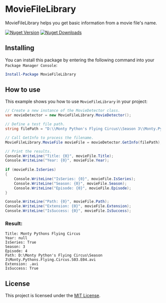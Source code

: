 # MovieFileLibrary
MovieFileLibrary helps you get basic information from a movie file's name. 

[![Nuget Version][nuget-shield]][nuget]
[![Nuget Downloads][nuget-shield-dl]][nuget]

## Installing
You can install this package by entering the following command into your `Package Manager Console`:
```powershell
Install-Package MovieFileLibrary
```

## How to use
This example shows you how to use `MovieFileLibrary` in your project:
```csharp
// Create a new instance of the MovieDetector class.
var movieDetector = new MovieFileLibrary.MovieDetector();

// Define a test file path.
string filePath = "D:\\Monty Python's Flying Circus\\Season 3\\Monty.Pythons.Flying.Circus.S03.E04.avi";

// Call GetInfo to process the filename.
MovieFileLibrary.MovieFile movieFile = movieDetector.GetInfo(filePath);

// Print the results.
Console.WriteLine("Title: {0}", movieFile.Title);
Console.WriteLine("Year: {0}", movieFile.Year);
    
if (movieFile.IsSeries)
{
    Console.WriteLine("IsSeries: {0}", movieFile.IsSeries);
    Console.WriteLine("Season: {0}", movieFile.Season);
    Console.WriteLine("Episode: {0}", movieFile.Episode);
}

Console.WriteLine("Path: {0}", movieFile.Path);
Console.WriteLine("Extension: {0}", movieFile.Extension);
Console.WriteLine("IsSuccess: {0}", movieFile.IsSuccess);   
```
### Result:
```
Title: Monty Pythons Flying Circus
Year: null
IsSeries: True
Season: 3
Episode: 4
Path: D:\Monty Python's Flying Circus\Season 3\Monty.Pythons.Flying.Circus.S03.E04.avi
Extension: .avi
IsSuccess: True
```

## License
This project is licensed under the [MIT License](LICENSE).

[nuget]: https://www.nuget.org/packages/MovieFileLibrary/absoluteLatest
[nuget-shield]: https://img.shields.io/nuget/vpre/MovieFileLibrary?label=Preview
[nuget-shield-dl]: https://img.shields.io/nuget/dt/MovieFileLibrary?label=Downloads&color=red